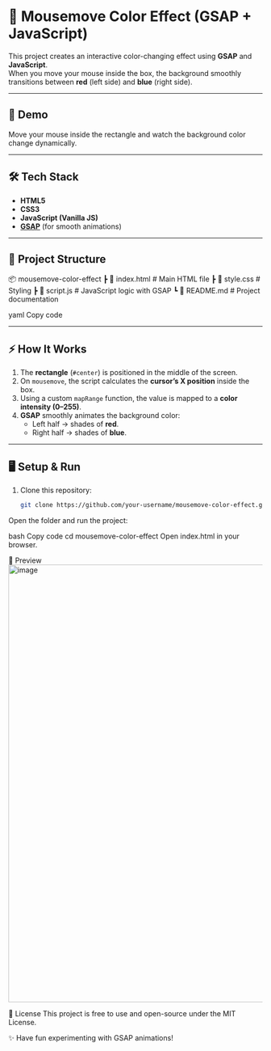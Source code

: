 # 🎨 Mousemove Color Effect (GSAP + JavaScript)

This project creates an interactive color-changing effect using **GSAP** and **JavaScript**.  
When you move your mouse inside the box, the background smoothly transitions between **red** (left side) and **blue** (right side).

---

## 🚀 Demo
Move your mouse inside the rectangle and watch the background color change dynamically.

---

## 🛠️ Tech Stack
- **HTML5**
- **CSS3**
- **JavaScript (Vanilla JS)**
- **[GSAP](https://greensock.com/gsap/)** (for smooth animations)

---

## 📂 Project Structure
📦 mousemove-color-effect
┣ 📜 index.html # Main HTML file
┣ 📜 style.css # Styling
┣ 📜 script.js # JavaScript logic with GSAP
┗ 📜 README.md # Project documentation

yaml
Copy code

---

## ⚡ How It Works
1. The **rectangle** (`#center`) is positioned in the middle of the screen.
2. On `mousemove`, the script calculates the **cursor’s X position** inside the box.
3. Using a custom `mapRange` function, the value is mapped to a **color intensity (0–255)**.
4. **GSAP** smoothly animates the background color:
   - Left half → shades of **red**.
   - Right half → shades of **blue**.

---

## 🖥️ Setup & Run
1. Clone this repository:
   ```bash
   git clone https://github.com/your-username/mousemove-color-effect.git
Open the folder and run the project:

bash
Copy code
cd mousemove-color-effect
Open index.html in your browser.

📸 Preview
<img width="1918" height="866" alt="image" src="https://github.com/user-attachments/assets/1ed0b4d8-620e-4494-887b-2b5c436fb56d" />


📜 License
This project is free to use and open-source under the MIT License.

✨ Have fun experimenting with GSAP animations!





